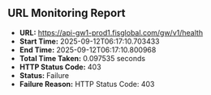 ## URL Monitoring Report

- **URL:** https://api-gw1-prod1.fisglobal.com/gw/v1/health
- **Start Time:** 2025-09-12T06:17:10.703433
- **End Time:** 2025-09-12T06:17:10.800968
- **Total Time Taken:** 0.097535 seconds
- **HTTP Status Code:** 403
- **Status:** Failure
- **Failure Reason:** HTTP Status Code: 403
